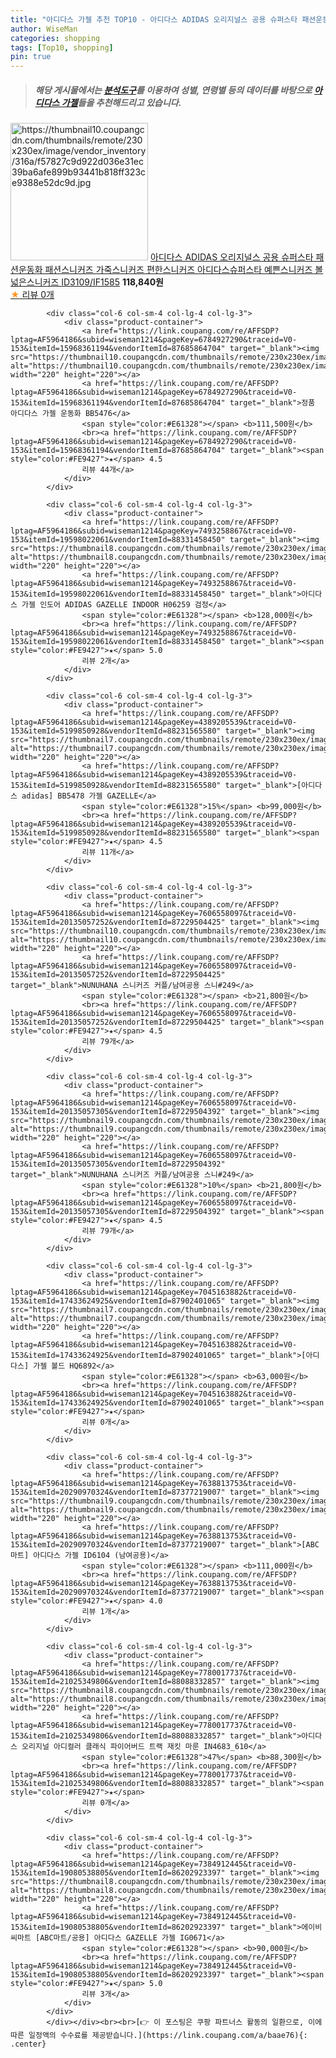 ```yaml
---
title: "아디다스 가젤 추천 TOP10 - 아디다스 ADIDAS 오리지널스 공용 슈퍼스타 패션운동화 패션스니커즈 가죽스니커즈 편한스니커즈 아디다스슈퍼스타 예쁜스니커즈 "
author: WiseMan
categories: shopping
tags: [Top10, shopping]
pin: true
---
```


> ##### 해당 게시물에서는 [**분석도구**](https://itemscout.io/)를 이용하여 **성별**, **연령별** 등의 데이터를 바탕으로 [**아디다스 가젤**](https://link.coupang.com/a/baae76)들을 추천해드리고 있습니다.
<div class="container"><div class="row">
            <div class="col-6 col-sm-4 col-lg-4 col-lg-3">
                <div class="product-container">
                    <a href="https://link.coupang.com/re/AFFSDP?lptag=AF5964186&subid=wiseman1214&pageKey=7826055892&traceid=V0-153&itemId=21271264506&vendorItemId=88331496653" target="_blank"><img src="https://thumbnail10.coupangcdn.com/thumbnails/remote/230x230ex/image/vendor_inventory/316a/f57827c9d922d036e31ec39ba6afe899b93441b818ff323ce9388e52dc9d.jpg" alt="https://thumbnail10.coupangcdn.com/thumbnails/remote/230x230ex/image/vendor_inventory/316a/f57827c9d922d036e31ec39ba6afe899b93441b818ff323ce9388e52dc9d.jpg" width="220" height="220"></a>
                    <a href="https://link.coupang.com/re/AFFSDP?lptag=AF5964186&subid=wiseman1214&pageKey=7826055892&traceid=V0-153&itemId=21271264506&vendorItemId=88331496653" target="_blank">아디다스 ADIDAS 오리지널스 공용 슈퍼스타 패션운동화 패션스니커즈 가죽스니커즈 편한스니커즈 아디다스슈퍼스타 예쁜스니커즈 볼넓은스니커즈 ID3109/IF1585</a>
                    <span style="color:#E61328"></span> <b>118,840원</b>
                    <br><a href="https://link.coupang.com/re/AFFSDP?lptag=AF5964186&subid=wiseman1214&pageKey=7826055892&traceid=V0-153&itemId=21271264506&vendorItemId=88331496653" target="_blank"><span style="color:#FE9427">★</span> 
                    리뷰 0개</a>
                </div>
            </div>
            
            <div class="col-6 col-sm-4 col-lg-4 col-lg-3">
                <div class="product-container">
                    <a href="https://link.coupang.com/re/AFFSDP?lptag=AF5964186&subid=wiseman1214&pageKey=6784927290&traceid=V0-153&itemId=15968361194&vendorItemId=87685864704" target="_blank"><img src="https://thumbnail10.coupangcdn.com/thumbnails/remote/230x230ex/image/vendor_inventory/0ddf/86e9da98c907109f85944f7e4df13666bc010fc53c32ea93034f94061f3f.jpg" alt="https://thumbnail10.coupangcdn.com/thumbnails/remote/230x230ex/image/vendor_inventory/0ddf/86e9da98c907109f85944f7e4df13666bc010fc53c32ea93034f94061f3f.jpg" width="220" height="220"></a>
                    <a href="https://link.coupang.com/re/AFFSDP?lptag=AF5964186&subid=wiseman1214&pageKey=6784927290&traceid=V0-153&itemId=15968361194&vendorItemId=87685864704" target="_blank">정품 아디다스 가젤 운동화 BB5476</a>
                    <span style="color:#E61328"></span> <b>111,500원</b>
                    <br><a href="https://link.coupang.com/re/AFFSDP?lptag=AF5964186&subid=wiseman1214&pageKey=6784927290&traceid=V0-153&itemId=15968361194&vendorItemId=87685864704" target="_blank"><span style="color:#FE9427">★</span> 4.5
                    리뷰 44개</a>
                </div>
            </div>
            
            <div class="col-6 col-sm-4 col-lg-4 col-lg-3">
                <div class="product-container">
                    <a href="https://link.coupang.com/re/AFFSDP?lptag=AF5964186&subid=wiseman1214&pageKey=7493258867&traceid=V0-153&itemId=19598022061&vendorItemId=88331458450" target="_blank"><img src="https://thumbnail8.coupangcdn.com/thumbnails/remote/230x230ex/image/vendor_inventory/728f/f053b2ce692c062cf083589605051876c61ff5cceabc8f542a28c663b3b8.jpg" alt="https://thumbnail8.coupangcdn.com/thumbnails/remote/230x230ex/image/vendor_inventory/728f/f053b2ce692c062cf083589605051876c61ff5cceabc8f542a28c663b3b8.jpg" width="220" height="220"></a>
                    <a href="https://link.coupang.com/re/AFFSDP?lptag=AF5964186&subid=wiseman1214&pageKey=7493258867&traceid=V0-153&itemId=19598022061&vendorItemId=88331458450" target="_blank">아디다스 가젤 인도어 ADIDAS GAZELLE INDOOR H06259 검정</a>
                    <span style="color:#E61328"></span> <b>128,000원</b>
                    <br><a href="https://link.coupang.com/re/AFFSDP?lptag=AF5964186&subid=wiseman1214&pageKey=7493258867&traceid=V0-153&itemId=19598022061&vendorItemId=88331458450" target="_blank"><span style="color:#FE9427">★</span> 5.0
                    리뷰 2개</a>
                </div>
            </div>
            
            <div class="col-6 col-sm-4 col-lg-4 col-lg-3">
                <div class="product-container">
                    <a href="https://link.coupang.com/re/AFFSDP?lptag=AF5964186&subid=wiseman1214&pageKey=4389205539&traceid=V0-153&itemId=5199850928&vendorItemId=88231565580" target="_blank"><img src="https://thumbnail7.coupangcdn.com/thumbnails/remote/230x230ex/image/vendor_inventory/dc1a/03e32df9174af0717f394ccdcfbba60dc0a2149347a5b31672bd43cb3a2e.jpg" alt="https://thumbnail7.coupangcdn.com/thumbnails/remote/230x230ex/image/vendor_inventory/dc1a/03e32df9174af0717f394ccdcfbba60dc0a2149347a5b31672bd43cb3a2e.jpg" width="220" height="220"></a>
                    <a href="https://link.coupang.com/re/AFFSDP?lptag=AF5964186&subid=wiseman1214&pageKey=4389205539&traceid=V0-153&itemId=5199850928&vendorItemId=88231565580" target="_blank">[아디다스 adidas] BB5478 가젤 GAZELLE</a>
                    <span style="color:#E61328">15%</span> <b>99,000원</b>
                    <br><a href="https://link.coupang.com/re/AFFSDP?lptag=AF5964186&subid=wiseman1214&pageKey=4389205539&traceid=V0-153&itemId=5199850928&vendorItemId=88231565580" target="_blank"><span style="color:#FE9427">★</span> 4.5
                    리뷰 11개</a>
                </div>
            </div>
            
            <div class="col-6 col-sm-4 col-lg-4 col-lg-3">
                <div class="product-container">
                    <a href="https://link.coupang.com/re/AFFSDP?lptag=AF5964186&subid=wiseman1214&pageKey=7606558097&traceid=V0-153&itemId=20135057252&vendorItemId=87229504425" target="_blank"><img src="https://thumbnail10.coupangcdn.com/thumbnails/remote/230x230ex/image/vendor_inventory/c3c2/6e6feb82edfb0aa41336b05583444bd6c19e400389915411125350c9d21a.jpg" alt="https://thumbnail10.coupangcdn.com/thumbnails/remote/230x230ex/image/vendor_inventory/c3c2/6e6feb82edfb0aa41336b05583444bd6c19e400389915411125350c9d21a.jpg" width="220" height="220"></a>
                    <a href="https://link.coupang.com/re/AFFSDP?lptag=AF5964186&subid=wiseman1214&pageKey=7606558097&traceid=V0-153&itemId=20135057252&vendorItemId=87229504425" target="_blank">NUNUHANA 스니커즈 커플/남여공용 스니#249</a>
                    <span style="color:#E61328"></span> <b>21,800원</b>
                    <br><a href="https://link.coupang.com/re/AFFSDP?lptag=AF5964186&subid=wiseman1214&pageKey=7606558097&traceid=V0-153&itemId=20135057252&vendorItemId=87229504425" target="_blank"><span style="color:#FE9427">★</span> 4.5
                    리뷰 79개</a>
                </div>
            </div>
            
            <div class="col-6 col-sm-4 col-lg-4 col-lg-3">
                <div class="product-container">
                    <a href="https://link.coupang.com/re/AFFSDP?lptag=AF5964186&subid=wiseman1214&pageKey=7606558097&traceid=V0-153&itemId=20135057305&vendorItemId=87229504392" target="_blank"><img src="https://thumbnail9.coupangcdn.com/thumbnails/remote/230x230ex/image/vendor_inventory/e1dc/77f66504241b9eae7cd871dd8067b63475027a122c8786a2a2baa46ed814.jpg" alt="https://thumbnail9.coupangcdn.com/thumbnails/remote/230x230ex/image/vendor_inventory/e1dc/77f66504241b9eae7cd871dd8067b63475027a122c8786a2a2baa46ed814.jpg" width="220" height="220"></a>
                    <a href="https://link.coupang.com/re/AFFSDP?lptag=AF5964186&subid=wiseman1214&pageKey=7606558097&traceid=V0-153&itemId=20135057305&vendorItemId=87229504392" target="_blank">NUNUHANA 스니커즈 커플/남여공용 스니#249</a>
                    <span style="color:#E61328">10%</span> <b>21,800원</b>
                    <br><a href="https://link.coupang.com/re/AFFSDP?lptag=AF5964186&subid=wiseman1214&pageKey=7606558097&traceid=V0-153&itemId=20135057305&vendorItemId=87229504392" target="_blank"><span style="color:#FE9427">★</span> 4.5
                    리뷰 79개</a>
                </div>
            </div>
            
            <div class="col-6 col-sm-4 col-lg-4 col-lg-3">
                <div class="product-container">
                    <a href="https://link.coupang.com/re/AFFSDP?lptag=AF5964186&subid=wiseman1214&pageKey=7045163882&traceid=V0-153&itemId=17433624925&vendorItemId=87902401065" target="_blank"><img src="https://thumbnail7.coupangcdn.com/thumbnails/remote/230x230ex/image/vendor_inventory/d72b/f39c686a5408c09de6623cdf056dab8b4e38d45a0cb2efc0623c4c13cff0.jpg" alt="https://thumbnail7.coupangcdn.com/thumbnails/remote/230x230ex/image/vendor_inventory/d72b/f39c686a5408c09de6623cdf056dab8b4e38d45a0cb2efc0623c4c13cff0.jpg" width="220" height="220"></a>
                    <a href="https://link.coupang.com/re/AFFSDP?lptag=AF5964186&subid=wiseman1214&pageKey=7045163882&traceid=V0-153&itemId=17433624925&vendorItemId=87902401065" target="_blank">[아디다스] 가젤 볼드 HQ6892</a>
                    <span style="color:#E61328"></span> <b>63,000원</b>
                    <br><a href="https://link.coupang.com/re/AFFSDP?lptag=AF5964186&subid=wiseman1214&pageKey=7045163882&traceid=V0-153&itemId=17433624925&vendorItemId=87902401065" target="_blank"><span style="color:#FE9427">★</span> 
                    리뷰 0개</a>
                </div>
            </div>
            
            <div class="col-6 col-sm-4 col-lg-4 col-lg-3">
                <div class="product-container">
                    <a href="https://link.coupang.com/re/AFFSDP?lptag=AF5964186&subid=wiseman1214&pageKey=7638813753&traceid=V0-153&itemId=20290970324&vendorItemId=87377219007" target="_blank"><img src="https://thumbnail9.coupangcdn.com/thumbnails/remote/230x230ex/image/vendor_inventory/5e79/469a38cb1c09c5c2e43521dfb722b164c68ae4dabe2d7c41a0632cf947c2.jpg" alt="https://thumbnail9.coupangcdn.com/thumbnails/remote/230x230ex/image/vendor_inventory/5e79/469a38cb1c09c5c2e43521dfb722b164c68ae4dabe2d7c41a0632cf947c2.jpg" width="220" height="220"></a>
                    <a href="https://link.coupang.com/re/AFFSDP?lptag=AF5964186&subid=wiseman1214&pageKey=7638813753&traceid=V0-153&itemId=20290970324&vendorItemId=87377219007" target="_blank">[ABC마트] 아디다스 가젤 ID6104 (남여공용)</a>
                    <span style="color:#E61328"></span> <b>111,000원</b>
                    <br><a href="https://link.coupang.com/re/AFFSDP?lptag=AF5964186&subid=wiseman1214&pageKey=7638813753&traceid=V0-153&itemId=20290970324&vendorItemId=87377219007" target="_blank"><span style="color:#FE9427">★</span> 4.0
                    리뷰 1개</a>
                </div>
            </div>
            
            <div class="col-6 col-sm-4 col-lg-4 col-lg-3">
                <div class="product-container">
                    <a href="https://link.coupang.com/re/AFFSDP?lptag=AF5964186&subid=wiseman1214&pageKey=7780017737&traceid=V0-153&itemId=21025349806&vendorItemId=88088332857" target="_blank"><img src="https://thumbnail8.coupangcdn.com/thumbnails/remote/230x230ex/image/vendor_inventory/364c/57aa78b40a474e3de1614d4a0591f6e5116d2e4b519956f1b573132bc7ca.png" alt="https://thumbnail8.coupangcdn.com/thumbnails/remote/230x230ex/image/vendor_inventory/364c/57aa78b40a474e3de1614d4a0591f6e5116d2e4b519956f1b573132bc7ca.png" width="220" height="220"></a>
                    <a href="https://link.coupang.com/re/AFFSDP?lptag=AF5964186&subid=wiseman1214&pageKey=7780017737&traceid=V0-153&itemId=21025349806&vendorItemId=88088332857" target="_blank">아디다스 오리지널 아디컬러 클래식 파이어버드 트랙 재킷 마룬 IN4683_610</a>
                    <span style="color:#E61328">47%</span> <b>88,300원</b>
                    <br><a href="https://link.coupang.com/re/AFFSDP?lptag=AF5964186&subid=wiseman1214&pageKey=7780017737&traceid=V0-153&itemId=21025349806&vendorItemId=88088332857" target="_blank"><span style="color:#FE9427">★</span> 
                    리뷰 0개</a>
                </div>
            </div>
            
            <div class="col-6 col-sm-4 col-lg-4 col-lg-3">
                <div class="product-container">
                    <a href="https://link.coupang.com/re/AFFSDP?lptag=AF5964186&subid=wiseman1214&pageKey=7384912445&traceid=V0-153&itemId=19080538805&vendorItemId=86202923397" target="_blank"><img src="https://thumbnail8.coupangcdn.com/thumbnails/remote/230x230ex/image/vendor_inventory/f178/e47e0105ad7d4f97cd5ae09fdbefcbd1af304c5973ebdba6d1f07727b4b8.jpg" alt="https://thumbnail8.coupangcdn.com/thumbnails/remote/230x230ex/image/vendor_inventory/f178/e47e0105ad7d4f97cd5ae09fdbefcbd1af304c5973ebdba6d1f07727b4b8.jpg" width="220" height="220"></a>
                    <a href="https://link.coupang.com/re/AFFSDP?lptag=AF5964186&subid=wiseman1214&pageKey=7384912445&traceid=V0-153&itemId=19080538805&vendorItemId=86202923397" target="_blank">에이비씨마트 [ABC마트/공용] 아디다스 GAZELLE 가젤 IG0671</a>
                    <span style="color:#E61328"></span> <b>90,000원</b>
                    <br><a href="https://link.coupang.com/re/AFFSDP?lptag=AF5964186&subid=wiseman1214&pageKey=7384912445&traceid=V0-153&itemId=19080538805&vendorItemId=86202923397" target="_blank"><span style="color:#FE9427">★</span> 5.0
                    리뷰 3개</a>
                </div>
            </div>
            </div></div><br><br>[👉 이 포스팅은 쿠팡 파트너스 활동의 일환으로, 이에 따른 일정액의 수수료를 제공받습니다.](https://link.coupang.com/a/baae76){: .center}